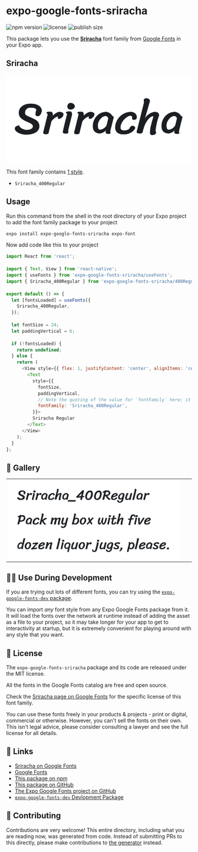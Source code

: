 # expo-google-fonts-sriracha

![npm version](https://flat.badgen.net/npm/v/expo-google-fonts-sriracha)
![license](https://flat.badgen.net/github/license/expo/google-fonts)
![publish size](https://flat.badgen.net/packagephobia/install/expo-google-fonts-sriracha)

This package lets you use the [**Sriracha**](https://fonts.google.com/specimen/Sriracha) font family from [Google Fonts](https://fonts.google.com/) in your Expo app.

## Sriracha

![Sriracha](./font-family.png)

This font family contains [1 style](#-gallery).

- `Sriracha_400Regular`

## Usage

Run this command from the shell in the root directory of your Expo project to add the font family package to your project
```sh
expo install expo-google-fonts-sriracha expo-font
```

Now add code like this to your project
```js
import React from 'react';

import { Text, View } from 'react-native';
import { useFonts } from 'expo-google-fonts-sriracha/useFonts';
import { Sriracha_400Regular } from 'expo-google-fonts-sriracha/400Regular';

export default () => {
  let [fontsLoaded] = useFonts({
    Sriracha_400Regular,
  });

  let fontSize = 24;
  let paddingVertical = 6;

  if (!fontsLoaded) {
    return undefined;
  } else {
    return (
      <View style={{ flex: 1, justifyContent: 'center', alignItems: 'center' }}>
        <Text
          style={{
            fontSize,
            paddingVertical,
            // Note the quoting of the value for `fontFamily` here; it expects a string!
            fontFamily: 'Sriracha_400Regular',
          }}>
          Sriracha Regular
        </Text>
      </View>
    );
  }
};

```

## 🔡 Gallery


||||
|-|-|-|
|![Sriracha_400Regular](.//400Regular/Sriracha_400Regular.ttf.png)||||


## 👩‍💻 Use During Development

If you are trying out lots of different fonts, you can try using the [`expo-google-fonts-dev` package](https://github.com/freeboub/google-fonts/tree/master/font-packages/dev#readme).

You can import *any* font style from any Expo Google Fonts package from it. It will load the fonts
over the network at runtime instead of adding the asset as a file to your project, so it may take longer
for your app to get to interactivity at startup, but it is extremely convenient
for playing around with any style that you want.

## 📖 License

The `expo-google-fonts-sriracha` package and its code are released under the MIT license.

All the fonts in the Google Fonts catalog are free and open source.

Check the [Sriracha page on Google Fonts](https://fonts.google.com/specimen/Sriracha) for the specific license of this font family.

You can use these fonts freely in your products & projects - print or digital, commercial or otherwise. However, you can't sell the fonts on their own. This isn't legal advice, please consider consulting a lawyer and see the full license for all details.

## 🔗 Links

- [Sriracha on Google Fonts](https://fonts.google.com/specimen/Sriracha)
- [Google Fonts](https://fonts.google.com/)
- [This package on npm](https://www.npmjs.com/package/expo-google-fonts-sriracha)
- [This package on GitHub](https://github.com/freeboub/google-fonts/tree/master/font-packages/sriracha)
- [The Expo Google Fonts project on GitHub](https://github.com/freeboub/google-fonts)
- [`expo-google-fonts-dev` Devlopment Package](https://github.com/freeboub/google-fonts/tree/master/font-packages/dev)

## 🤝 Contributing

Contributions are very welcome! This entire directory, including what you are reading now, was generated from code. Instead of submitting PRs to this directly, please make contributions to [the generator](https://github.com/freeboub/google-fonts/tree/master/packages/generator) instead.
